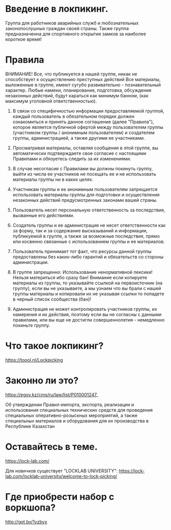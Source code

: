 # Введение в локпикинг.

Группа для работников аварийных служб и любознательных законопослушных граждан своей страны. 
Также группа предназначенна для спортивного открытия замков за наиболее короткое время!

# Правила

ВНИМАНИЕ! Все, что публикуется в нашей группе, никак не способствует к осуществлению преступных действий Все материалы, выложенные в группе, имеют сугубо развивательно - познавательный характер. Любые намеки, планирование, подготовка, обсуждения незаконных действий, будут караться как минимум банном, (как максимум уголовной ответственностью).

1. В связи со специфичностью информации предоставляемой группой, каждый пользователь в обязательном порядке должен ознакомиться и принять данное соглашение (далее "Правила"), которое является публичной офертой между пользователем группы (участником группы / анонимным пользователем) и создателем группы, администрацией, а также другими ее участниками. 

2. Просматривая материалы, оставляя сообщения в этой группе, вы автоматически подтверждаете свое согласие с настоящими Правилами и обязуетесь следить за их изменениями. 

3. В случае несогласия с Правилами вы должны покинуть группу, выйти из числа ее участников не посещать ее и не использовать материалы группы ни в каких целях. 

4. Участникам группы и ее анонимным пользователям запрещается использовать материалы группы для подготовки и осуществления незаконных действий предусмотренных законами вашей страны. 

5. Пользователь несет персональную ответственность за последствия, вызванные его действиями. 

6. Создатель группы и ее администрация не несет ответственности как за форму, так и за содержание высказываний и информации, публикуемой в группе, а также за возможные последствия, прямо или косвенно связанные с использованием группы и ее материалов. 

7. Пользователь принимает тот факт, что ресурсы данной группы предоставлены без каких-либо гарантий и обязательств со стороны администрации. 

8. В группе запрещенно: Использование ненормативной лексики! Нельзя материться ибо сразу бан! Внимание если копируете материалы из группы, то указывайте ссылкой на первоисточник (на группу), если вы не указываете, а мы узнаем что вы брали с нашей группы материалы и копировали их не указывая ссылки то попадете в черный список сообщества (бан)! 

9. Администрация не может контролировать участников группы, их намерения и их действия, поэтому если вы не согласны с данными правилами, или вы еще не достигли совершеннолетия - немедленно покиньте группу.

# Что такое локпикинг?

https://toool.nl/Lockpicking

# Законно ли это?

https://egov.kz/cms/ru/law/list/P010001247_

Об утверждении Правил импорта, экспорта, реализации и использования специальных технических средств для проведения специальных оперативно-розыскных мероприятий, а также специальных материалов и оборудования для их производства в Республике Казахстан

# Оставайтесь в теме.

https://lock-lab.com/

Для новичков существует "LOCKLAB UNIVERSITY":
https://lock-lab.com/locklab-university/welcome-to-lock-picking/

# Где приобрести набор с воркшопа?

http://got.by/1yzbyx